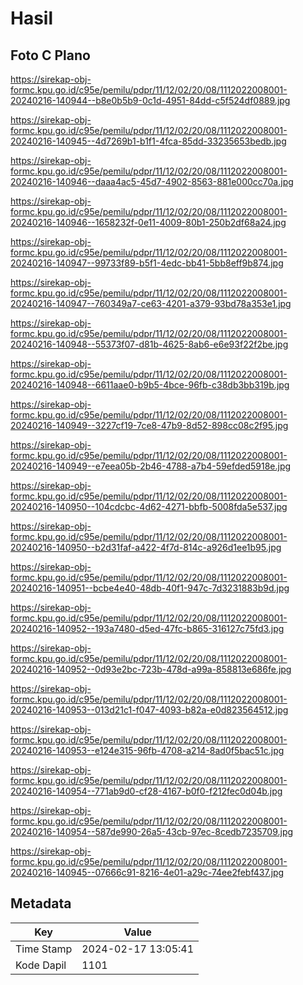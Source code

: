 # Hasil

## Foto C Plano

https://sirekap-obj-formc.kpu.go.id/c95e/pemilu/pdpr/11/12/02/20/08/1112022008001-20240216-140944--b8e0b5b9-0c1d-4951-84dd-c5f524df0889.jpg

https://sirekap-obj-formc.kpu.go.id/c95e/pemilu/pdpr/11/12/02/20/08/1112022008001-20240216-140945--4d7269b1-b1f1-4fca-85dd-33235653bedb.jpg

https://sirekap-obj-formc.kpu.go.id/c95e/pemilu/pdpr/11/12/02/20/08/1112022008001-20240216-140946--daaa4ac5-45d7-4902-8563-881e000cc70a.jpg

https://sirekap-obj-formc.kpu.go.id/c95e/pemilu/pdpr/11/12/02/20/08/1112022008001-20240216-140946--1658232f-0e11-4009-80b1-250b2df68a24.jpg

https://sirekap-obj-formc.kpu.go.id/c95e/pemilu/pdpr/11/12/02/20/08/1112022008001-20240216-140947--99733f89-b5f1-4edc-bb41-5bb8eff9b874.jpg

https://sirekap-obj-formc.kpu.go.id/c95e/pemilu/pdpr/11/12/02/20/08/1112022008001-20240216-140947--760349a7-ce63-4201-a379-93bd78a353e1.jpg

https://sirekap-obj-formc.kpu.go.id/c95e/pemilu/pdpr/11/12/02/20/08/1112022008001-20240216-140948--55373f07-d81b-4625-8ab6-e6e93f22f2be.jpg

https://sirekap-obj-formc.kpu.go.id/c95e/pemilu/pdpr/11/12/02/20/08/1112022008001-20240216-140948--6611aae0-b9b5-4bce-96fb-c38db3bb319b.jpg

https://sirekap-obj-formc.kpu.go.id/c95e/pemilu/pdpr/11/12/02/20/08/1112022008001-20240216-140949--3227cf19-7ce8-47b9-8d52-898cc08c2f95.jpg

https://sirekap-obj-formc.kpu.go.id/c95e/pemilu/pdpr/11/12/02/20/08/1112022008001-20240216-140949--e7eea05b-2b46-4788-a7b4-59efded5918e.jpg

https://sirekap-obj-formc.kpu.go.id/c95e/pemilu/pdpr/11/12/02/20/08/1112022008001-20240216-140950--104cdcbc-4d62-4271-bbfb-5008fda5e537.jpg

https://sirekap-obj-formc.kpu.go.id/c95e/pemilu/pdpr/11/12/02/20/08/1112022008001-20240216-140950--b2d31faf-a422-4f7d-814c-a926d1ee1b95.jpg

https://sirekap-obj-formc.kpu.go.id/c95e/pemilu/pdpr/11/12/02/20/08/1112022008001-20240216-140951--bcbe4e40-48db-40f1-947c-7d3231883b9d.jpg

https://sirekap-obj-formc.kpu.go.id/c95e/pemilu/pdpr/11/12/02/20/08/1112022008001-20240216-140952--193a7480-d5ed-47fc-b865-316127c75fd3.jpg

https://sirekap-obj-formc.kpu.go.id/c95e/pemilu/pdpr/11/12/02/20/08/1112022008001-20240216-140952--0d93e2bc-723b-478d-a99a-858813e686fe.jpg

https://sirekap-obj-formc.kpu.go.id/c95e/pemilu/pdpr/11/12/02/20/08/1112022008001-20240216-140953--013d21c1-f047-4093-b82a-e0d823564512.jpg

https://sirekap-obj-formc.kpu.go.id/c95e/pemilu/pdpr/11/12/02/20/08/1112022008001-20240216-140953--e124e315-96fb-4708-a214-8ad0f5bac51c.jpg

https://sirekap-obj-formc.kpu.go.id/c95e/pemilu/pdpr/11/12/02/20/08/1112022008001-20240216-140954--771ab9d0-cf28-4167-b0f0-f212fec0d04b.jpg

https://sirekap-obj-formc.kpu.go.id/c95e/pemilu/pdpr/11/12/02/20/08/1112022008001-20240216-140954--587de990-26a5-43cb-97ec-8cedb7235709.jpg

https://sirekap-obj-formc.kpu.go.id/c95e/pemilu/pdpr/11/12/02/20/08/1112022008001-20240216-140945--07666c91-8216-4e01-a29c-74ee2febf437.jpg


## Metadata

| Key        | Value               |
| ---------- | ------------------- |
| Time Stamp | 2024-02-17 13:05:41 |
| Kode Dapil | 1101                |



